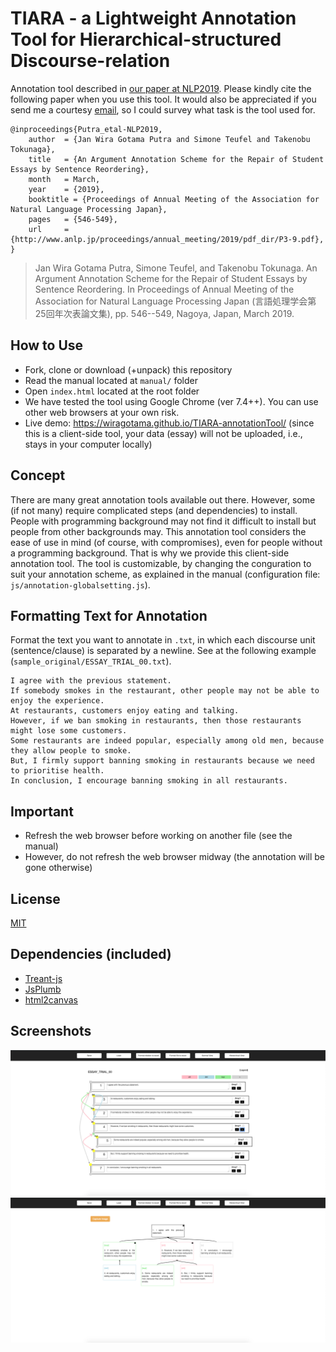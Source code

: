 # TIARA - a Lightweight Annotation Tool for Hierarchical-structured Discourse-relation
Annotation tool described in [our paper at NLP2019](http://www.anlp.jp/proceedings/annual_meeting/2019/pdf_dir/P3-9.pdf). Please kindly cite the following paper when you use this tool. It would also be appreciated if you send me a courtesy [email](https://wiragotama.github.io), so I could survey what task is the tool used for. 

```
@inproceedings{Putra_etal-NLP2019,
    author  = {Jan Wira Gotama Putra and Simone Teufel and Takenobu Tokunaga},
    title   = {An Argument Annotation Scheme for the Repair of Student Essays by Sentence Reordering},
    month   = March,
    year    = {2019},
    booktitle = {Proceedings of Annual Meeting of the Association for Natural Language Processing Japan},
    pages   = {546-549},
    url     = {http://www.anlp.jp/proceedings/annual_meeting/2019/pdf_dir/P3-9.pdf},
}
```

>Jan Wira Gotama Putra, Simone Teufel, and Takenobu Tokunaga. An Argument Annotation Scheme for the Repair of Student Essays by Sentence Reordering. In Proceedings of Annual Meeting of the Association for Natural Language Processing Japan (言語処理学会第25回年次表論文集), pp. 546--549, Nagoya, Japan, March 2019.

## How to Use
- Fork, clone or download (+unpack) this repository
- Read the manual located at ```manual/``` folder
- Open ```index.html``` located at the root folder
- We have tested the tool using Google Chrome (ver 7.4++). You can use other web browsers at your own risk.
- Live demo: <https://wiragotama.github.io/TIARA-annotationTool/> (since this is a client-side tool, your data (essay) will not be uploaded, i.e., stays in your computer locally)

## Concept
There are many great annotation tools available out there. However, some (if not many) require complicated steps (and dependencies) to install. People with programming background may not find it difficult to install but people from other backgrounds may. This annotation tool considers the ease of use in mind (of course, with compromises), even for people without a programming background. That is why we provide this client-side annotation tool. The tool is customizable, by changing the conguration to suit your annotation scheme, as explained in the manual (configuration file: ```js/annotation-globalsetting.js```). 

## Formatting Text for Annotation
Format the text you want to annotate in ```.txt```, in which each discourse unit (sentence/clause) is separated by a newline. See at the following example (```sample_original/ESSAY_TRIAL_00.txt```).

```
I agree with the previous statement.
If somebody smokes in the restaurant, other people may not be able to enjoy the experience.
At restaurants, customers enjoy eating and talking.
However, if we ban smoking in restaurants, then those restaurants might lose some customers.
Some restaurants are indeed popular, especially among old men, because they allow people to smoke.
But, I firmly support banning smoking in restaurants because we need to prioritise health.
In conclusion, I encourage banning smoking in all restaurants.

``` 

## Important
- Refresh the web browser before working on another file (see the manual)
- However, do not refresh the web browser midway (the annotation will be gone otherwise)

## License 
[MIT](https://opensource.org/licenses/MIT)

## Dependencies (included)
- [Treant-js](https://github.com/fperucic/treant-js)
- [JsPlumb](https://github.com/jsplumb/jsplumb)
- [html2canvas](https://github.com/niklasvh/html2canvas)

## Screenshots
![](img/SS1.png)
![](img/SS2.png)